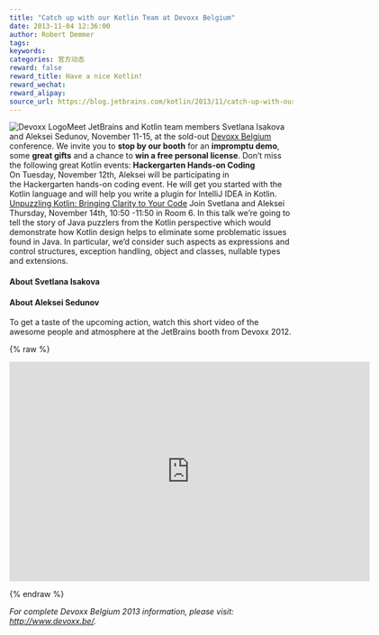 ```yaml
---
title: "Catch up with our Kotlin Team at Devoxx Belgium"
date: 2013-11-04 12:36:00
author: Robert Demmer
tags:
keywords:
categories: 官方动态
reward: false
reward_title: Have a nice Kotlin!
reward_wechat:
reward_alipay:
source_url: https://blog.jetbrains.com/kotlin/2013/11/catch-up-with-our-kotlin-team-at-devoxx-belgium/
---
```


<img alt="Devoxx Logo" class="alignright size-full wp-image-1359" data-recalc-dims="1" src="https://i2.wp.com/blog.jetbrains.com/kotlin/files/2013/11/devoxx_logo.jpg?resize=183%2C75&amp;ssl=1"/>Meet JetBrains and Kotlin team members Svetlana Isakova and Aleksei Sedunov, November 11-15, at the sold-out [Devoxx Belgium](http://www.devoxx.be/#/) conference. We invite you to <strong>stop by our booth</strong> for an <strong>impromptu demo</strong>, some <strong>great gifts</strong> and a chance to <strong>win a free personal license</strong>.
Don’t miss the following great Kotlin events:
<strong>Hackergarten Hands-on Coding</strong>
On Tuesday, November 12th, Aleksei will be participating in the Hackergarten hands-on coding event. He will get you started with the Kotlin language and will help you write a plugin for IntelliJ IDEA in Kotlin. [Unpuzzling Kotlin: Bringing Clarity to Your Code](http://www.devoxx.be/dv13-svetlana-isakova.html?presId=3575) Join Svetlana and Aleksei Thursday, November 14th, 10:50 -11:50 in Room 6. In this talk we’re going to tell the story of Java puzzlers from the Kotlin perspective which would demonstrate how Kotlin design helps to eliminate some problematic issues found in Java. In particular, we’d consider such aspects as expressions and control structures, exception handling, object and classes, nullable types and extensions.
#### <strong>About Svetlana Isakova<a href="http://www.devoxx.be/dv13-svetlana-isakova.html?presId=3575"><br/>
</a></strong>

#### <strong>About Aleksei Sedunov</strong>

To get a taste of the upcoming action, watch this short video of the awesome people and atmosphere at the JetBrains booth from Devoxx 2012.

{% raw %}
<p><span class="embed-youtube" style="text-align:center; display: block;"><iframe allowfullscreen="true" class="youtube-player" height="390" src="https://www.youtube.com/embed/1PyBhozpQvw?version=3&amp;rel=1&amp;fs=1&amp;autohide=2&amp;showsearch=0&amp;showinfo=1&amp;iv_load_policy=1&amp;wmode=transparent" style="border:0;" type="text/html" width="640"></iframe></span></p>
{% endraw %}

<em>For complete Devoxx Belgium 2013 information, please visit: <a href="http://www.devoxx.be/" target="_blank" title="Devoxx Belgium 2013">http://www.devoxx.be/</a>.</em>
